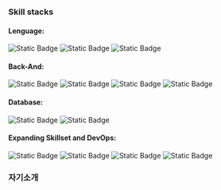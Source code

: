 ### Skill stacks

#### Lenguage:
![Static Badge](https://img.shields.io/badge/Java-020202)
![Static Badge](https://img.shields.io/badge/Kotlin-020202)
![Static Badge](https://img.shields.io/badge/SQL-020202)

#### Back-And:
![Static Badge](https://img.shields.io/badge/JPA-222222)
![Static Badge](https://img.shields.io/badge/Spring%20Boot-020202)
![Static Badge](https://img.shields.io/badge/RESTful%20API-020202)
![Static Badge](https://img.shields.io/badge/Gradle-020202)

#### Database:
![Static Badge](https://img.shields.io/badge/MySQL-020202)
![Static Badge](https://img.shields.io/badge/Oracle-020202)

#### Expanding Skillset and DevOps:
![Static Badge](https://img.shields.io/badge/AWS-020202)
![Static Badge](https://img.shields.io/badge/GitHub%20Actions-020202)
![Static Badge](https://img.shields.io/badge/Docker-020202)
![Static Badge](https://img.shields.io/badge/TDD-020202)

### 자기소개

<!--
**hongseongkim/hongseongkim** is a ✨ _special_ ✨ repository because its `README.md` (this file) appears on your GitHub profile.

Here are some ideas to get you started:

- 🔭 I’m currently working on ...
- 🌱 I’m currently learning ...  ![Static Badge](https://img.shields.io/badge/java-acadb6) ![Static Badge](https://img.shields.io/badge/Spring%20boot-726890) ![Static Badge](https://img.shields.io/badge/IntelliJ%20IDEA-382f3c) ![Static Badge](https://img.shields.io/badge/MYSQL-222222) ![Static Badge](https://img.shields.io/badge/Kotlin-020202)

- 👯 I’m looking to collaborate on ...
- 🤔 I’m looking for help with ...
- 💬 Ask me about ...
- 📫 How to reach me: ...
- 😄 Pronouns: ...
- ⚡ Fun fact: ...
-->
